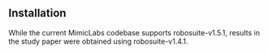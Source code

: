 ## Installation

While the current MimicLabs codebase supports robosuite-v1.5.1, results in the study paper were obtained using robosuite-v1.4.1.

